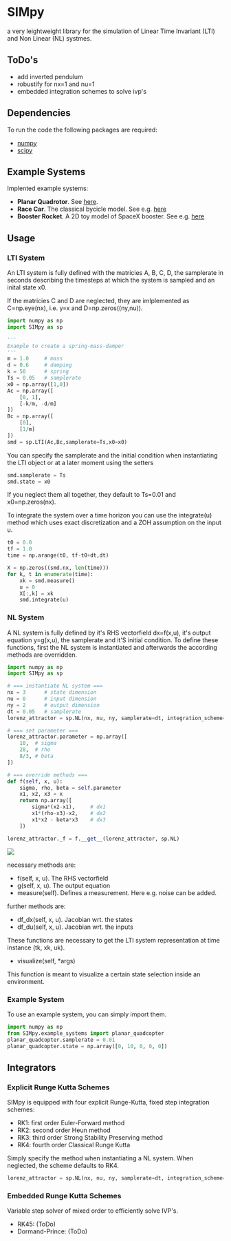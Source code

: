 # SIMpy
a very leightweight library for the simulation of Linear Time Invariant (LTI) and Non Linear (NL) systmes.

## ToDo's
* add inverted pendulum
* robustify for nx=1 and nu=1
* embedded integration schemes to solve ivp's

## Dependencies
To run the code the following packages are required:
* [numpy](https://numpy.org)
* [scipy](https://scipy.org)

## Example Systems
Implented example systems:
* **Planar Quadrotor**. See [here](https://underactuated.mit.edu/acrobot.html#section3).
* **Race Car**. The classical bycicle model. See e.g. [here](https://arxiv.org/pdf/1711.07300.pdf)
* **Booster Rocket**. A 2D toy model of SpaceX booster. See e.g. [here](https://www.youtube.com/watch?v=6YyV-otP3pI)

## Usage
### LTI System
An LTI system is fully defined with the matricies A, B, C, D, the samplerate in seconds describing the timesteps at which the system is sampled and an inital state x0.

If the matricies C and D are neglected, they are imlplemented as C=np.eye(nx), i.e. y=x and D=np.zeros((ny,nu)).

```python
import numpy as np
import SIMpy as sp

'''
Example to create a spring-mass-damper
'''
m = 1.0     # mass
d = 0.6     # damping
k = 50      # spring
Ts = 0.05   # samplerate
x0 = np.array([1,0])
Ac = np.array([
    [0, 1],
    [-k/m, -d/m]
])
Bc = np.array([
    [0],
    [1/m]
])
smd = sp.LTI(Ac,Bc,samplerate=Ts,x0=x0)
```

You can specify the samplerate and the initial condition when instantiating the LTI object or at a later moment using the setters
```python
smd.samplerate = Ts
smd.state = x0
```

If you neglect them all together, they default to Ts=0.01 and x0=np.zeros(nx).

To integrate the system over a time horizon you can use the integrate(u) method which uses exact discretization and a ZOH assumption on the input u.

```python
t0 = 0.0
tf = 1.0
time = np.arange(t0, tf-t0+dt,dt)

X = np.zeros((smd.nx, len(time)))
for k, t in enumerate(time):
    xk = smd.measure()
    u = 0
    X[:,k] = xk
    smd.integrate(u)
```
### NL System
A NL system is fully defined by it's RHS vectorfield dx=f(x,u), it's output equation y=g(x,u), the samplerate and it'S initial condition.
To define these functions, first the NL system is instantiated and afterwards the according methods are overridden.

```python
import numpy as np
import SIMpy as sp

# === instantiate NL system ===
nx = 3      # state dimension
nu = 0      # input dimension
ny = 2      # output dimension
dt = 0.05   # samplerate
lorenz_attractor = sp.NL(nx, nu, ny, samplerate=dt, integration_scheme='RK4')

# === set parameter ===
lorenz_attractor.parameter = np.array([
    10,  # sigma
    28,  # rho
    8/3, # beta
])

# === override methods ===
def f(self, x, u):
    sigma, rho, beta = self.parameter
    x1, x2, x3 = x
    return np.array([
        sigma*(x2-x1),     # dx1
        x1*(rho-x3)-x2,    # dx2
        x1*x2 - beta*x3    # dx3
    ])

lorenz_attractor._f = f.__get__(lorenz_attractor, sp.NL)
```

<img src="https://github.com/wernertimothy/simpy/blob/master/doc/lorenz.gif"/>

necessary methods are:
* f(self, x, u). The RHS vectorfield
* g(self, x, u). The output equation
* measure(self). Defines a measurement. Here e.g. noise can be added.

further methods are:
* df_dx(self, x, u). Jacobian wrt. the states
* df_du(self, x, u). Jacobian wrt. the inputs

These functions are necessary to get the LTI system representation at time instance (tk, xk, uk).

* visualize(self, *args)

This function is meant to visualize a certain state selection inside an environment.

### Example System
To use an example system, you can simply import them.
```python
import numpy as np
from SIMpy.example_systems import planar_quadcopter
planar_quadcopter.samplerate = 0.01
planar_quadcopter.state = np.array([0, 10, 0, 0, 0])
```

## Integrators
### Explicit Runge Kutta Schemes
SIMpy is equipped with four explicit Runge-Kutta, fixed step integration schemes:
* RK1: first order Euler-Forward method
* RK2: second order Heun method
* RK3: third order Strong Stability Preserving method
* RK4: fourth order Classical Runge Kutta

Simply specify the method when instantiating a NL system. When neglected, the scheme defaults to RK4.
```python
lorenz_attractor = sp.NL(nx, nu, ny, samplerate=dt, integration_scheme='RK4')
```

### Embedded Runge Kutta Schemes
Variable step solver of mixed order to efficiently solve IVP's.
* RK45: (ToDo)
* Dormand-Prince: (ToDo)